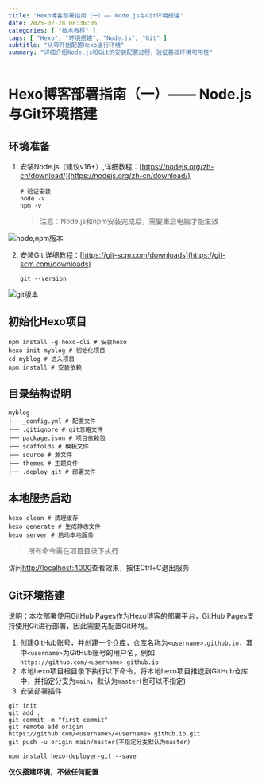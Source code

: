 ```yaml
---
title: "Hexo博客部署指南（一）—— Node.js与Git环境搭建"
date: 2025-02-28 08:36:05
categories: [ "技术教程" ]
tags: [ "Hexo", "环境搭建", "Node.js", "Git" ]
subtitle: "从零开始配置Hexo运行环境"
summary: "详细介绍Node.js和Git的安装配置过程，验证基础环境可用性"
---
```


# Hexo博客部署指南（一）—— Node.js与Git环境搭建

## 环境准备

1. 安装Node.js（建议v16+）,详细教程：[https://nodejs.org/zh-cn/download/](https://nodejs.org/zh-cn/download/)
   ```shell
   # 验证安装
   node -v
   npm -v
   ```
   > 注意：Node.js和npm安装完成后，需要重启电脑才能生效

![node,npm版本](node_npm_version.png)

2. 安装Git,详细教程：[https://git-scm.com/downloads](https://git-scm.com/downloads)
   ```shell
   git --version
   ```
   
![git版本](git_version.png)

## 初始化Hexo项目

````shell
npm install -g hexo-cli # 安装hexo
hexo init myblog # 初始化项目
cd myblog # 进入项目
npm install # 安装依赖
````

## 目录结构说明

```shell
myblog
├── _config.yml # 配置文件
├── .gitignore # git忽略文件
├── package.json # 项目依赖包
├── scaffolds # 模板文件
├── source # 源文件
├── themes # 主题文件
├── .deploy_git # 部署文件
```

## 本地服务启动

```shell
hexo clean # 清理缓存
hexo generate # 生成静态文件
hexo server # 启动本地服务
```

>所有命令需在项目目录下执行

访问[http://localhost:4000](http://localhost:4000)查看效果，按住Ctrl+C退出服务

## Git环境搭建
说明：本次部署使用GitHub Pages作为Hexo博客的部署平台，GitHub Pages支持使用Git进行部署，因此需要先配置Git环境。
1. 创建GitHub账号，并创建一个仓库，仓库名称为`<username>.github.io`，其中`<username>`为GitHub账号的用户名，例如`https://github.com/<username>.github.io`
2. 本地hexo项目根目录下执行以下命令，将本地hexo项目推送到GitHub仓库中，并指定分支为`main`，默认为`master`(也可以不指定)
3. 安装部署插件
```shell
git init
git add .
git commit -m "first commit"
git remote add origin https://github.com/<username>/<username>.github.io.git
git push -u origin main/master(不指定分支默认为master)

npm install hexo-deployer-git --save
```
**仅仅搭建环境，不做任何配置**
 


